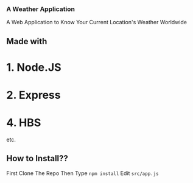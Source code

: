 ### A Weather Application
<p>A Web Application to Know Your Current Location's Weather Worldwide</p>

## Made with 
# 1. Node.JS
# 2. Express
# 4. HBS 
etc.

## How to Install??

First Clone The Repo
Then Type `npm install`
Edit `src/app.js`